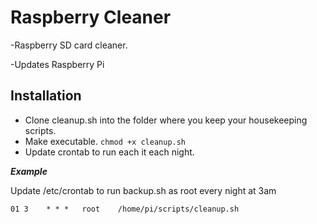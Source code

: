 Raspberry Cleaner
=================

-Raspberry SD card cleaner.

-Updates Raspberry Pi

## Installation
- Clone cleanup.sh into the folder where you keep your housekeeping scripts.
- Make executable. ```chmod +x cleanup.sh```
- Update crontab to run each it each night.

___Example___

Update /etc/crontab to run backup.sh as root every night at 3am

```01 3    * * *   root    /home/pi/scripts/cleanup.sh```

